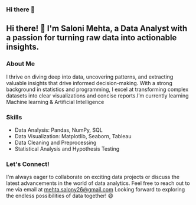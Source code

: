 ### Hi there 👋

## Hi there! 👋 I'm Saloni Mehta, a Data Analyst with a passion for turning raw data into actionable insights.

### About Me
I thrive on diving deep into data, uncovering patterns, and extracting valuable insights that drive informed decision-making. With a strong background in statistics and programming, I excel at transforming complex datasets into clear visualizations and concise reports.I’m currently learning Machine learning & Artificial Intelligence



### Skills
- Data Analysis: Pandas, NumPy, SQL
- Data Visualization: Matplotlib, Seaborn, Tableau
- Data Cleaning and Preprocessing
- Statistical Analysis and Hypothesis Testing


### Let's Connect!
I'm always eager to collaborate on exciting data projects or discuss the latest advancements in the world of data analytics. Feel free to reach out to me via email at mehta.salony26@gmail.com
Looking forward to exploring the endless possibilities of data together! 😄



